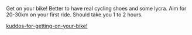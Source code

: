 Get on your bike! Better to have real cycling shoes and some lycra. Aim for 20-30km on your first ride. Should take you 1 to 2 hours. 

[kuddos-for-getting-on-your-bike!](kuddos-for-trying/kuddos-for-trying.md)
